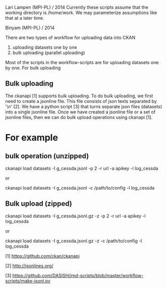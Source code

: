 Lari Lampen (MPI-PL) / 2014
Currently these scripts assume that the working directory is
/home/work. We may parameterize assumptions like that at a later time.

Binyam (MPI-PL) / 2014

There are two types of workflow for uploading data into CKAN

1. uploading datasets one by one
2. bulk uploading (parallel uploading)

Most of the scripts in the workflow-scripts are for uploading datasets one by one. For bulk uploading

Bulk uploading
--------------

The ckanapi [1] supports bulk uploading. To do bulk uploading, we first need to create a jsonline file. This file  consists of json texts separated by '\n' [2]. We have a python script [3] that turns separate json files (datasets) into a single jsonline file. Once we have created a jsonline file or a set of jsonline files, then we can do bulk upload operations using ckanapi [1].

# For example

bulk operation (unzipped)
-------------------------
ckanapi load datasets -I g_cessda.jsonl -p 2 -r url -a apikey -l log_cessda

or

ckanapi load datasets -I g_cessda.jsonl -c /path/to/config -l log_cessda

Bulk upload (zipped)
----------------------
ckanapi load datasets -I g_cessda.jsonl.gz -z -p 2 -r url -a apikey -l log_cessda

or

ckanapi load datasets -I g_cessda.jsonl.gz -z -c /path/to/config -l log_cessda

[1] https://github.com/ckan/ckanapi

[2] http://jsonlines.org/

[3] https://github.com/DASISH/jmd-scripts/blob/master/workflow-scripts/make-jsonl.py
